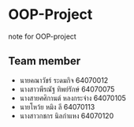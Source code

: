 # OOP-Project
note for OOP-project
## Team member
- นายคณาวัชร์ ระดมกิจ 64070012
- นางสาวพีรณัฐ ทิพย์รักษ์ 64070075
- นางสายศศิกานต์ หลงกระจ่าง 64070105
- นายโหว้ย หมิง ลี 64070113
- นางสาวกชกร นิลกำแหง 64070120
